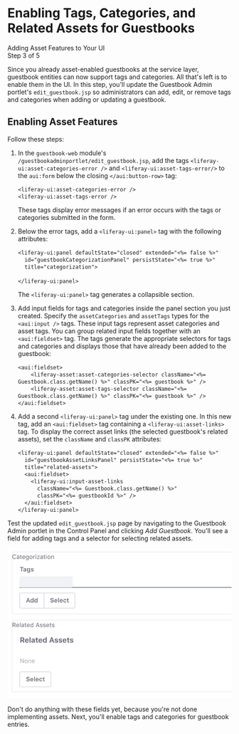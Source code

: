 # Enabling Tags, Categories, and Related Assets for Guestbooks [](id=enabling-tags-categories-and-related-assets-for-guestbooks)

<div class="learn-path-step">
    <p>Adding Asset Features to Your UI<br>Step 3 of 5</p>
</div>

Since you already asset-enabled guestbooks at the service layer, guestbook
entities can now support tags and categories. All that's left is to enable them
in the UI. In this step, you'll update the Guestbook Admin portlet's
`edit_guestbook.jsp` so administrators can add, edit, or remove tags and
categories when adding or updating a guestbook. 

## Enabling Asset Features [](id=enabling-asset-features)

Follow these steps: 

1.  In the `guestbook-web` module's `/guestbookadminportlet/edit_guestbook.jsp`, 
    add the tags `<liferay-ui:asset-categories-error />` and 
    `<liferay-ui:asset-tags-error/>` to the `aui:form` below the closing 
    `</aui:button-row>` tag: 

        <liferay-ui:asset-categories-error />
        <liferay-ui:asset-tags-error />

    These tags display error messages if an error occurs with the tags or 
    categories submitted in the form. 

2.  Below the error tags, add a `<liferay-ui:panel>` tag with the following
    attributes: 

        <liferay-ui:panel defaultState="closed" extended="<%= false %>"
          id="guestbookCategorizationPanel" persistState="<%= true %>"
          title="categorization">

        </liferay-ui:panel>

    The `<liferay-ui:panel>` tag generates a collapsible section. 

3.  Add input fields for tags and categories inside the panel section you just 
    created. Specify the `assetCategories` and `assetTags` types for the 
    `<aui:input />` tags. These input tags represent asset categories and asset
    tags. You can group related input fields together with an `<aui:fieldset>`
    tag. The tags generate the appropriate selectors for tags and categories and
    displays those that have already been added to the guestbook: 

        <aui:fieldset>
        	<liferay-asset:asset-categories-selector className="<%= Guestbook.class.getName() %>" classPK="<%= guestbook %>" />
        	<liferay-asset:asset-tags-selector className="<%= Guestbook.class.getName() %>" classPK="<%= guestbook %>" />
        </aui:fieldset>

4.  Add a second `<liferay-ui:panel>` tag under the existing one. In this new 
    tag, add an `<aui:fieldset>` tag containing a `<liferay-ui:asset-links>` 
    tag. To display the correct asset links (the selected guestbook's related 
    assets), set the `className` and `classPK` attributes: 

        <liferay-ui:panel defaultState="closed" extended="<%= false %>"
          id="guestbookAssetLinksPanel" persistState="<%= true %>"
          title="related-assets">
          <aui:fieldset>
            <liferay-ui:input-asset-links
              className="<%= Guestbook.class.getName() %>"
              classPK="<%= guestbookId %>" />
          </aui:fieldset>
        </liferay-ui:panel>

Test the updated `edit_guestbook.jsp` page by navigating to the Guestbook Admin 
portlet in the Control Panel and clicking *Add Guestbook*. You'll see a field 
for adding tags and a selector for selecting related assets.

![Figure 1: Once you've updated your Guestbook Admin portlet's `edit_guestbook.jsp` page, you'll see forms for adding tags and selecting related assets.](../../../../images/guestbook-tags-related-assets.png)

Don't do anything with these fields yet, because you're not done implementing 
assets. Next, you'll enable tags and categories for guestbook entries. 
